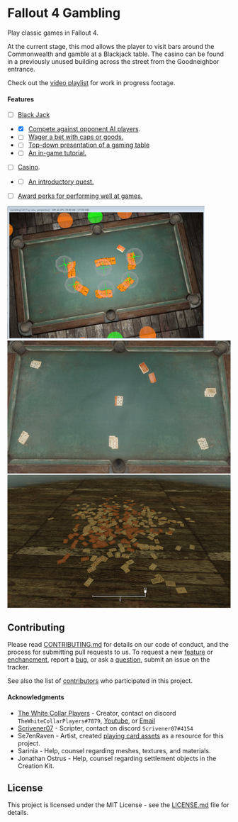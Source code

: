 # Fallout 4 Gambling
Play classic games in Fallout 4.

At the current stage, this mod allows the player to visit bars around the Commonwealth and gamble at a Blackjack table.
The casino can be found in a previously unused building across the street from the Goodneighbor entrance.

Check out the [video playlist](https://www.youtube.com/playlist?list=PLdEgiq4kaju0r1Zw4MTMmxLbc9ZQ1MOLJ) for work in progress footage.

#### Features
- [ ] [Black Jack](https://github.com/Scrivener07/FO4_Gambling/issues/13)
- - [x] [Compete against opponent AI players](https://github.com/Scrivener07/FO4_Gambling/issues/9).
- - [ ] [Wager a bet with caps or goods.](https://github.com/Scrivener07/FO4_Gambling/issues/6)
- - [ ] [Top-down presentation of a gaming table](https://github.com/Scrivener07/FO4_Gambling/issues/11)
- - [ ] [An in-game tutorial.](https://github.com/Scrivener07/FO4_Gambling/issues/15)
- [ ] [Casino](https://github.com/Scrivener07/FO4_Gambling/issues/1).
- - [ ] [An introductory quest.](https://github.com/Scrivener07/FO4_Gambling/issues/14)
- [ ] [Award perks for performing well at games.](https://github.com/Scrivener07/FO4_Gambling/issues/2)

<img src="Documents/Screenshot01.png" height="300">
<img src="Documents/Screenshot02.png" height="300">
<img src="Documents/Screenshot03.png" height="300">


## Contributing
Please read [CONTRIBUTING.md](CONTRIBUTING.md) for details on our code of conduct, and the process for submitting pull requests to us.
To request a new [feature](https://github.com/Scrivener07/FO4_Gambling/issues?q=is%3Aissue+is%3Aopen+label%3Afeature) or [enchancment](https://github.com/Scrivener07/FO4_Gambling/issues?q=is%3Aissue+is%3Aopen+label%3Aenhancement), report a [bug](https://github.com/Scrivener07/FO4_Gambling/issues?q=is%3Aissue+is%3Aopen+label%3Abug), or ask a [question](https://github.com/Scrivener07/FO4_Gambling/issues?q=is%3Aissue+is%3Aopen+label%3Aquestion), submit an issue on the tracker.

See also the list of [contributors](https://github.com/Scrivener07/FO4_Gambling/contributors) who participated in this project.

#### Acknowledgments
* [The White Collar Players](https://github.com/TheWhiteCollarPlayers) - Creator, contact on discord `TheWhiteCollarPlayers#7879`, [Youtube](https://www.youtube.com/channel/UCeJRP8IO7xhceM_xXrKxOcg), or [Email](mailto:twcpgaming@gmail.com)
* [Scrivener07](https://github.com/Scrivener07) - Scripter, contact on discord `Scrivener07#4154`
* Se7enRaven - Artist, created [playing card assets](http://www.nexusmods.com/fallout4/mods/23990/?) as a resource for this project.
* Sarinia - Help, counsel regarding meshes, textures, and materials.
* Jonathan Ostrus - Help, counsel regarding settlement objects in the Creation Kit.

## License
This project is licensed under the MIT License - see the [LICENSE.md](LICENSE.md) file for details.
